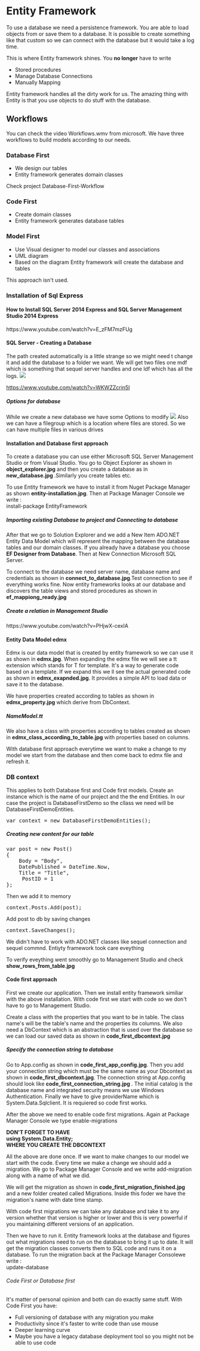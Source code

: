 
<h1>Entity Framework</h1>

<p>To use a database we need a persistence framework. You are able to load objects from or save them to a database. It is possible to create something like that custom so we can connect with the database but it would take a log time. </p>

<p>This is where Entity framework shines. You <strong>no longer</strong> have to write
<ul>
<li>Stored procedures</li>
<li>Manage Database Connections</li>
<li>Manually Mapping </li>
</ul>

</p>
<p>Entity framework handles all the dirty work for us. The amazing thing with Entity is that you use objects to do stuff with the database. </p>

<section>
<h2>Workflows</h2>

<p>You can check the video Workflows.wmv from microsoft. We have three workflows to build models according to our needs.</p>


<h3>Database First</h3>
<ul>
<li>We design our tables</li>
<li>Entity framework generates domain classes</li>
</ul>
<p>Check project Database-First-Workflow</p>

<h3>Code First</h3>
<ul>
<li>Create domain classes</li>
<li>Entity framework generates database tables</li>
</ul>

<h3>Model First</h3>
<ul>
<li>Use Visual designer to model our classes and associations</li>
<li>UML diagram</li>
<li>Based on the diagram Entity framework will create the database and tables</li>
</ul>
<p>This approach isn't used.</p>

</section>

<section>
<h3>Installation of Sql Express</h3>
<p>
<h4>How to Install SQL Server 2014 Express and SQL Server Management Studio 2014 Express</h4>
https://www.youtube.com/watch?v=E_zFM7mzFUg <br>
<h4>SQL Server - Creating a Database </h4>
<p>The path created automatically is a little strange so we might need t change it and add the database to a folder we want. We will get two files one mdf which is something that sequel server handles and one ldf which has all the logs.
<img src="new_database.jpg">

<a href="https://www.youtube.com/watch?v=WKWZZcrin5I">https://www.youtube.com/watch?v=WKWZZcrin5I</a>
<br>
</p>
</p>
<h5>Options for database</h5>
<p>While we create a new database we have some Options to modify
<img src="database_options.jpg"> Also we can have a filegroup which is a location where files are stored. So we can have multiple files in various drives
</p>

<h4>Installation and Database first approach</h4>

<p>To create a database you can use either Microsoft SQL Server Management Studio or from Visual Studio. You go to Object Explorer as shown in <strong>object_explorer.jpg</strong> and then you create a database as in <strong>new_database.jpg </strong>.Similarly you create tables etc.</p>

<p>To use Entity framework we have to install it from Nuget Package Manager as shown <strong>entity-installation.jpg</strong>. Then at Package Manager Console we write : <br> install-package EntityFramework</p>

<h5>Importing existing Database to project and Connecting to database</h5>

<p>After that we go to Solution Explorer and we add a New Item ADO.NET Entity Data Model which will represent the mapping between the database tables and our domain classes. If you already have a database you choose <strong>EF Designer from Database</strong>. Then at New Connection Microsoft SQL Server. </p>

<p>To connect to the database we need server name, database name and credentials as shown in <strong>connect_to_database.jpg</strong>.Test connection to see if everything works fine. Now entity frameworks looks at our database and discovers the table views and stored procedures as shown in <strong>ef_mappiong_ready.jpg</strong></p>

<h5>Create a relation in Management Studio</h5>

<p>https://www.youtube.com/watch?v=PHjwX-cexIA</p>

<h4>Entity Data Model edmx</h4>

<p>Edmx is our data model that is created by entity framework so we can use it as shown in <strong>edmx.jpg</strong>. When expanding the edmx file we will see a tt extension which stands for T for template. It's a way to generate code based on a template. If we expand this we ll see the actual generated code as shown in <strong>edmx_exapnded.jpg</strong>.
It provides a simple API to load data or save it to the database.</p>

<p>We have properties created according to tables as shown in <strong>edmx_property.jpg</strong> which derive from DbContext.</p>

<h5>NameModel.tt</h5>

<p>We also have a class with properties according to tables created as shown in <strong>edmx_class_according_to_table.jpg</strong> with properties based on columns.</p>



<p>With database first approach everytime we want to make a change to my model we start from the database and then come back to edmx file and refresh it.</p>

</section>

<section>
<h3>DB context</h3>

<p>This applies to both Database first and Code first models. Create an instance which is the name of our project and the the end Entities. In our case the project is DatabaseFirstDemo so the cllass we need will be DatabaseFirstDemoEntities.
</p>
<pre>
var context = new DatabaseFirstDemoEntities();
</pre>
<h5>Creating new content for our table</h5>
<pre>
var post = new Post()
{
    Body = "Body",
    DatePublished = DateTime.Now,
    Title = "Title",
     PostID = 1
};
</pre>

<p>Then we add it to memory</p>
<pre>
context.Posts.Add(post);
</pre>

<p>Add post to db by saving changes</p>
<pre>
context.SaveChanges();
</pre>

<p>We didn't have to work with ADO.NET  classes like sequel connection and sequel commnd. Entiyty framework took care eveything</p>

<p>To verify eveything went smoothly go to Management Studio and check <strong>show_rows_from_table.jpg</strong>
</section>

<section>
<h4>Code first approach</h4>
<p>First we create our application. Then we install entity framework similiar with the above installation. With code first we start with code so we don't have to go to Management Studio.</p>

<p>Create a class with the properties that you want to be
in table. The class name's will be the table's name and the properties its columns. We also need a DbContext which is an abstraction that is used over the database so we can load our saved data as shown in <strong>code_first_dbcontext.jpg</strong></p>

<h5>Specify the connection string to database</h5>
<p>Go to App.config as shown in <strong>code_first_app_config.jpg</strong>. Then you add your connection string which must be the same name as your Dbcontext as shown in <strong>code_first_dbcontext.jpg</strong>. The connection string at App.config should look like <strong>
code_first_connection_string.jpg
</strong>. The initial catalog is the database name  and integrated security means we use Windows Authentication.
Finally we have to give providerName which is System.Data.Sqlclient. It is requiered so code first works.
</p>

<p>After the above we need to enable code first migrations. Again at Package Manager Console we type enable-migrations</p>

<p><strong>DON'T FORGET TO HAVE <BR> using System.Data.Entity; <br>
WHERE YOU CREATE THE DBCONTEXT</strong></p>

<p>All the above are done once. If we want to make changes to our model we start with the code. Every time we make a change we should add a migration. We go to Package Manager Console and we write add-migration along with a name of what we did.</p>

<p>We will get the migration as shown in <strong>code_first_migration_finished.jpg
</strong>and a new folder created called Migrations. Inside this foder we have the migration's name with date time stamp.
</p>

<p>With code first migrations we can take any database and take it to any version whether that version is higher or lower and this is very powerful if you maintaining different versions of an application.</p>

<p>Then we have to run it. Entity framework looks at the database and figures out what migrations need to run on the database to bring it up to date. It will get the migration classes converts them to SQL code and runs it on a database. To run the migration back at the Package Manager Consolewe write : <br> update-database</p>
</section>

<section>
<h6>Code First or Database first</h6>
<p>It's matter of personal opinion and both can do exactly same stuff. With Code First you have:</p>
<ul>
<li>Full versioning of database with any migration you make</li>
<li>Productivity since it's faster to write code than use mouse</li>
<li>Deeper learning curve</li>
<li>Maybe you have a legacy database deployment tool so you might not be able to use code </li>

</ul>

</section>
